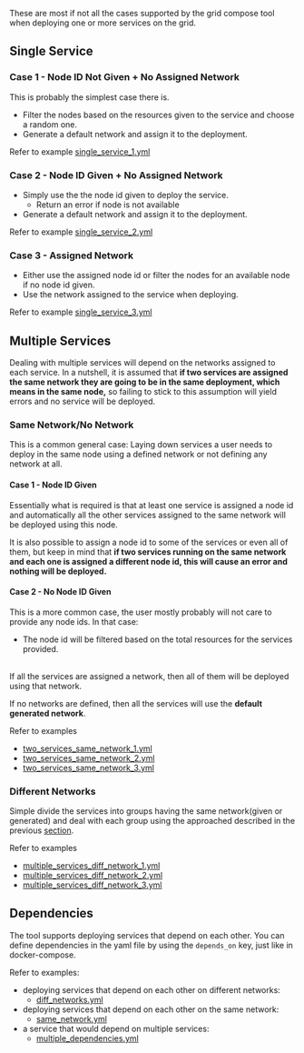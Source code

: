These are most if not all the cases supported by the grid compose tool when deploying one or more services on the grid.

## Single Service

### Case 1 - Node ID Not Given + No Assigned Network

This is probably the simplest case there is.

- Filter the nodes based on the resources given to the service and choose a random one.
- Generate a default network and assign it to the deployment.

Refer to example [single_service_1.yml](/examples/single-service/single_service_1.yml)

### Case 2 - Node ID Given + No Assigned Network

- Simply use the the node id given to deploy the service.
  - Return an error if node is not available
- Generate a default network and assign it to the deployment.

Refer to example [single_service_2.yml](/examples/single-service/single_service_2.yml)

### Case 3 - Assigned Network

- Either use the assigned node id or filter the nodes for an available node if no node id given.
- Use the network assigned to the service when deploying.

Refer to example [single_service_3.yml](/examples/single-service/single_service_3.yml)

## Multiple Services

Dealing with multiple services will depend on the networks assigned to each service. In a nutshell, it is assumed that **if two services are assigned the same network they are going to be in the same deployment, which means in the same node,** so failing to stick to this assumption will yield errors and no service will be deployed.

### Same Network/No Network

This is a common general case: Laying down services a user needs to deploy in the same node using a defined network or not defining any network at all.

#### Case 1 - Node ID Given

Essentially what is required is that at least one service is assigned a node id and automatically all the other services assigned to the same network will be deployed using this node.

It is also possible to assign a node id to some of the services or even all of them, but keep in mind that **if two services running on the same network and each one is assigned a different node id, this will cause an error and nothing will be deployed.**

#### Case 2 - No Node ID Given

This is a more common case, the user mostly probably will not care to provide any node ids. In that case:

- The node id will be filtered based on the total resources for the services provided.

<br />
If all the services are assigned a network, then all of them will be deployed using that network.

If no networks are defined, then all the services will use the **default generated network**.

Refer to examples

- [two_services_same_network_1.yml](/examples/multiple-services/two_services_same_network_1.yml)
- [two_services_same_network_2.yml](/examples/multiple-services/two_services_same_network_2.yml)
- [two_services_same_network_3.yml](/examples/multiple-services/two_services_same_network_3.yml)

### Different Networks

Simple divide the services into groups having the same network(given or generated) and deal with each group using the approached described in the previous [section](#same-networkno-network).

Refer to examples

- [multiple_services_diff_network_1.yml](/examples/multiple-services/multiple_services_diff_network_1.yml)
- [multiple_services_diff_network_2.yml](/examples/multiple-services/multiple_services_diff_network_2.yml)
- [multiple_services_diff_network_3.yml](/examples/multiple-services/multiple_services_diff_network_3.yml)

## Dependencies

The tool supports deploying services that depend on each other. You can define dependencies in the yaml file by using the `depends_on` key, just like in docker-compose.

Refer to examples:

- deploying services that depend on each other on different networks:
  - [diff_networks.yml](/examples/dependency/diff_networks.yml)
- deploying services that depend on each other on the same network:
  - [same_network.yml](/examples/dependency/same_network.yml)
- a service that would depend on multiple services:
  - [multiple_dependencies.yml](/examples/dependency/multiple_dependencies.yml)

